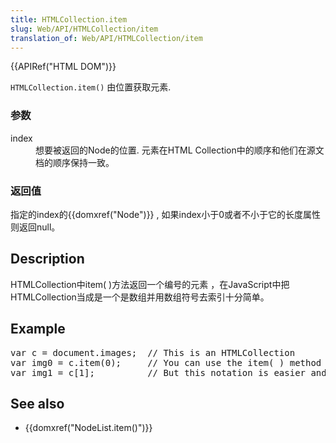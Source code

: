 ```yaml
---
title: HTMLCollection.item
slug: Web/API/HTMLCollection/item
translation_of: Web/API/HTMLCollection/item
---
```

<p>{{APIRef("HTML DOM")}}</p>

<p><code>HTMLCollection.item()</code> 由位置获取元素.</p>

<h3 id="参数">参数</h3>

<dl>
 <dt>index</dt>
 <dd>想要被返回的Node的位置. 元素在HTML Collection中的顺序和他们在源文档的顺序保持一致。</dd>
</dl>

<h3 id="返回值">返回值</h3>

<p>指定的index的{{domxref("Node")}} , 如果index小于0或者不小于它的长度属性则返回null。</p>

<h2 id="Description">Description</h2>

<p>HTMLCollection中item( )方法返回一个编号的元素 ，在JavaScript中把HTMLCollection当成是一个是数组并用数组符号去索引十分简单。</p>

<h2 id="Example">Example</h2>

<pre class="brush: js">var c = document.images;  // This is an HTMLCollection
var img0 = c.item(0);     // You can use the item( ) method this way
var img1 = c[1];          // But this notation is easier and more common
</pre>

<h2 id="See_also">See also</h2>

<ul>
 <li>{{domxref("NodeList.item()")}}</li>
</ul>
